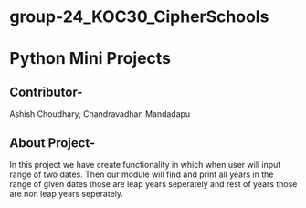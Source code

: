# group-24_KOC30_CipherSchools
# Python Mini Projects

## Contributor-
Ashish Choudhary,
Chandravadhan Mandadapu

## About Project-
In this project we have create functionality in which when user will input range of two dates. Then our module will find and print all years in the range of given dates those are leap years seperately and rest of years those are non leap years seperately.   
